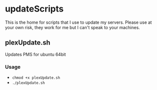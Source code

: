 # updateScripts
This is the home for scripts that I use to update my servers. Please use at your own risk, they work for me but I can't speak to your machines.

## plexUpdate.sh
Updates PMS for ubuntu 64bit
### Usage 
* `chmod +x plexUpdate.sh`
* `./plexUpdate.sh`
